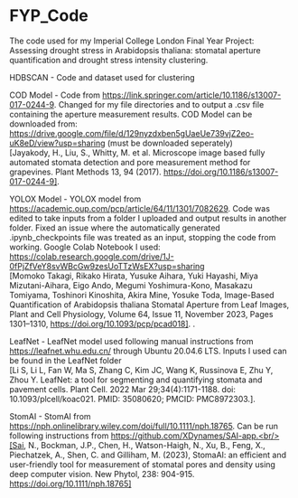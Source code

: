 # FYP_Code
The code used for my Imperial College London Final Year Project: Assessing drought stress in Arabidopsis thaliana: stomatal aperture quantification and drought stress intensity clustering.

HDBSCAN - Code and dataset used for clustering

COD Model - Code from https://link.springer.com/article/10.1186/s13007-017-0244-9. Changed for my file directories and to output a .csv file containing the aperture measurement results. COD Model can be downloaded from: https://drive.google.com/file/d/129nyzdxben5gUaeUe739vjZ2eo-uK8eD/view?usp=sharing (must be downloaded seperately) <br/>[Jayakody, H., Liu, S., Whitty, M. et al. Microscope image based fully automated stomata detection and pore measurement method for grapevines. Plant Methods 13, 94 (2017). https://doi.org/10.1186/s13007-017-0244-9].
 
YOLOX Model - YOLOX model from https://academic.oup.com/pcp/article/64/11/1301/7082629. Code was edited to take inputs from a folder I uploaded and output results in another folder. Fixed an issue where the automatically generated .ipynb_checkpoints file was treated as an input, stopping the code from working. Google Colab Notebook I used: https://colab.research.google.com/drive/1J-0fPjZfVeY8svWBcGw9zesUoTTzWsEX?usp=sharing <br/>[Momoko Takagi, Rikako Hirata, Yusuke Aihara, Yuki Hayashi, Miya Mizutani-Aihara, Eigo Ando, Megumi Yoshimura-Kono, Masakazu Tomiyama, Toshinori Kinoshita, Akira Mine, Yosuke Toda, Image-Based Quantification of Arabidopsis thaliana Stomatal Aperture from Leaf Images, Plant and Cell Physiology, Volume 64, Issue 11, November 2023, Pages 1301–1310, https://doi.org/10.1093/pcp/pcad018]. . 

LeafNet - LeafNet model used following manual instructions from https://leafnet.whu.edu.cn/ through Ubuntu 20.04.6 LTS. Inputs I used can be found in the LeafNet folder <br/>[Li S, Li L, Fan W, Ma S, Zhang C, Kim JC, Wang K, Russinova E, Zhu Y, Zhou Y. LeafNet: a tool for segmenting and quantifying stomata and pavement cells. Plant Cell. 2022 Mar 29;34(4):1171-1188. doi: 10.1093/plcell/koac021. PMID: 35080620; PMCID: PMC8972303.].

StomAI - StomAI from https://nph.onlinelibrary.wiley.com/doi/full/10.1111/nph.18765. Can be run following instructions from https://github.com/XDynames/SAI-app.<br/>[Sai, N., Bockman, J.P., Chen, H., Watson-Haigh, N., Xu, B., Feng, X., Piechatzek, A., Shen, C. and Gilliham, M. (2023), StomaAI: an efficient and user-friendly tool for measurement of stomatal pores and density using deep computer vision. New Phytol, 238: 904-915. https://doi.org/10.1111/nph.18765]
